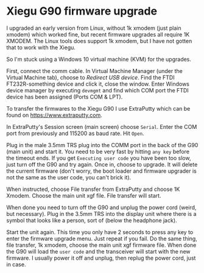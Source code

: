 # Xiegu G90 firmware upgrade

I upgraded an early version from Linux, without 1k xmodem (just plain xmodem)
which worked fine, but recent firmware upgrades all require 1K XMODEM. The
Linux tools does support 1k xmodem, but I have not gotten that to work with the
Xiegu.

So I'm stuck using a Windows 10 virtual machine (KVM) for the upgrades.

First, connect the comm cable. In Virtual Machine Manager (under the Virtual
Machine tab), choose to *Redirect USB device*. Find the FTDI FT232R-something
device and click it, close the window. Enter Windows device manager by
executing `devmgmt` and find which COM port the FTDI device has been assigned
(Ports COM & LPT).

To transfer the firmwares to the Xiegu G90 I use ExtraPutty which can be found
on <https://www.extraputty.com>.

In ExtraPutty's Session screen (main screen) choose `Serial`. Enter the COM
port from previously and 115200 as baud rate. Hit `Open`.

Plug in the male 3.5mm TRS plug into the COMM port in the back of the G90 (main
unit) and start it. You need to be very fast by hitting `any key` before the
timeout ends. If you get `Executing user code` you have been too slow, just
turn off the G90 and try again. Once in, choose to upgrade. It will delete the
current firmware (don't worry, the boot loader and firmware upgrader is not the
same as the user code, you can't brick it).

When instructed, choose File transfer from ExtraPutty and choose 1K Xmodem.
Choose the main unit xgf file. File transfer will start.

When done you need to turn off the G90 and unplug the power cord (weird, but
necessary). Plug in the 3.5mm TRS into the display unit where there is a symbol
that looks like a person, sort of (below the headphone jack).

Start the unit again. This time you only have 2 seconds to press any key to
enter the firmware upgrade menu. Just repeat if you fail. Do the same thing,
file transfer, 1k xmodem, choose the main unit xgf firmware file. When done the
G90 will load the `user code` and the transceiver will start with the new
firmware. I usually power it off and unplug, then replug the power cord, just
in case.

